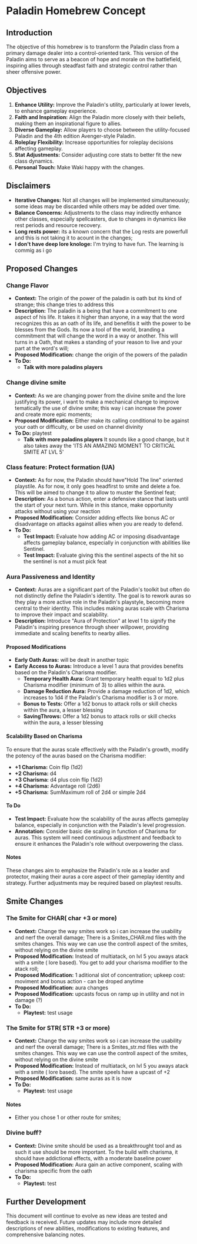 # Paladin Homebrew Concept

## Introduction
The objective of this homebrew is to transform the Paladin class from a primary damage dealer into a control-oriented tank. This version of the Paladin aims to serve as a beacon of hope and morale on the battlefield, inspiring allies through steadfast faith and strategic control rather than sheer offensive power.

## Objectives
1. **Enhance Utility:** Improve the Paladin's utility, particularly at lower levels, to enhance gameplay experience.
2. **Faith and Inspiration:** Align the Paladin more closely with their beliefs, making them an inspirational figure to allies.
3. **Diverse Gameplay:** Allow players to choose between the utility-focused Paladin and the 4th edition Avenger-style Paladin.
4. **Roleplay Flexibility:** Increase opportunities for roleplay decisions affecting gameplay.
5. **Stat Adjustments:** Consider adjusting core stats to better fit the new class dynamics.
6. **Personal Touch:** Make Waki happy with the changes.

## Disclaimers
- **Iterative Changes:** Not all changes will be implemented simultaneously; some ideas may be discarded while others may be added over time.
- **Balance Concerns:** Adjustments to the class may indirectly enhance other classes, especially spellcasters, due to changes in dynamics like rest periods and resource recovery.
- **Long rests power:** its a known concern that the Log rests are powerfull and this is not taking it to acount in the changes;
- **I don't have deep lore knologe:** I'm trying to have fun. The learning is commig as i go
## Proposed Changes

### Change Flavor
- **Context:** The origin of the power of the paladin is oath but its kind of strange; this change tries to address this
- **Description:** The paladin is a being that have a commitment to one aspect of his life. It takes it higher than anyone, in a way that the word recognizes this as an oath of its life, and benefitis it with the power to be blesses from the Gods. Its now a tool of the world, branding a commitment that will change the word in a way or another. This will turns in a Oath, that makes a standing of your reason to live and your part at the word's will;
- **Proposed Modification:** change the origin of the powers of the paladin  
- **To Do:**
  - **Talk with more paladins players** 

### Change divine smite
- **Context:** As we are changing power from the divine smite and the lore justifying its power, i want to make a mechanical change to improve tematically the use of divine smite; this way i can increase the power and create more epic moments;
- **Proposed Modification:** Either make its calling conditional to be against your oath or difficulty, or be used on channel divinity  
- **To Do:** playtest
  - **Talk with more paladins players** It sounds like a good change, but it also takes away the 'ITS AN AMAZING MOMENT TO CRITICAL SMITE AT LVL 5'

### Class feature: Protect formation (UA)
- **Context:** As for now, the Paladin should have"Hold The line" oriented playstile. As for now, it only goes headfirst to smite and delete a foe. This will be aimed to change it to allow to muster the Sentinel feat;
- **Description:** As a bonus action, enter a defensive stance that lasts until the start of your next turn. While in this stance, make opportunity attacks without using your reaction
- **Proposed Modification:** Consider adding effects like bonus AC or disadvantage on attacks against allies when you are ready to defend. 
- **To Do:**
  - **Test Impact:** Evaluate how adding AC or imposing disadvantage affects gameplay balance, especially in conjunction with abilities like Sentinel. 
  - **Test Impact:** Evaluate giving this the sentinel aspects of the hit so the sentinel is not a must pick feat

### Aura Passiveness and Identity
- **Context:** Auras are a significant part of the Paladin's toolkit but often do not distinctly define the Paladin's identity. The goal is to rework auras so they play a more active role in the Paladin's playstyle, becoming more central to their identity. This includes making auras scale with Charisma to improve their impact and scalability.
- **Description:** Introduce "Aura of Protection" at level 1 to signify the Paladin's inspiring presence through sheer willpower, providing immediate and scaling benefits to nearby allies.

#### Proposed Modifications
- **Early Oath Auras:** will be dealt in another topic
- **Early Access to Auras:** Introduce a level 1 aura that provides benefits based on the Paladin's Charisma modifier.
  - **Temporary Health Aura:** Grant temporary health equal to 1d2 plus Charisma modifier (minimum of 3) to allies within the aura.
  - **Damage Reduction Aura:** Provide a damage reduction of 1d2, which increases to 1d4 if the Paladin's Charisma modifier is 3 or more.
  - **Bonus to Tests:** Offer a 1d2 bonus to attack rolls or skill checks within the aura, a lesser blessing
  - **SavingThrows:** Offer a 1d2 bonus to attack rolls or skill checks within the aura, a lesser blessing

#### Scalability Based on Charisma
To ensure that the auras scale effectively with the Paladin's growth, modify the potency of the auras based on the Charisma modifier:
- **+1 Charisma:** Coin flip (1d2)
- **+2 Charisma:** d4
- **+3 Charisma:** d4 plus coin flip (1d2)
- **+4 Charisma:** Advantage roll (2d6)
- **+5 Charisma:** SumMaximum roll of 2d4 or simple 2d4

#### To Do
- **Test Impact:** Evaluate how the scalability of the auras affects gameplay balance, especially in conjunction with the Paladin's level progression.
- **Annotation:** Consider basic die scaling in function of Charisma for auras. This system will need continuous adjustment and feedback to ensure it enhances the Paladin's role without overpowering the class.

#### Notes
These changes aim to emphasize the Paladin's role as a leader and protector, making their auras a core aspect of their gameplay identity and strategy. Further adjustments may be required based on playtest results.

## Smite Changes

### The Smite for CHAR( char +3 or more)
- **Context:** Change the way smites work so i can increase the usability and nerf the overall damage; There is a Smites_CHAR.md files with the smites changes. This way we can use the controll aspect of the smites, without relying on the divine smite 
- **Proposed Modification:** Instead of multiatack, on lvl 5 you aways atack with a smite ( lore based). You get to add your charisma modifier to the atack roll; 
- **Proposed Modification:** 1 aditional slot of concentration; upkeep cost: moviment and bonus action - can be droped anytime
- **Proposed Modification:** aura changes
- **Proposed Modification:** upcasts focus on ramp up in utility and not in damage (?)
- **To Do:**
  - **Playtest:** test usage


### The Smite for STR( STR +3 or more)
- **Context:** Change the way smites work so i can increase the usability and nerf the overall damage; There is a Smites_str.md files with the smites changes. This way we can use the controll aspect of the smites, without relying on the divine smite 
- **Proposed Modification:**  Instead of multiatack, on lvl 5 you aways atack with a smite ( lore based).  The smite speels have a upcast of +2  
- **Proposed Modification:**  same auras as it is now
- **To Do:**
  - **Playtest:** test usage

#### Notes
- Either you chose 1 or other route for smites; 


### Divine buff?
- **Context:** Divine smite should be used as a breakthrought tool and as such it use should be more important. To the build with charisma, it should have addictional effects, with a moderate baseline power 
- **Proposed Modification:**  Aura gain an active component, scaling with charisma specific from the oath
- **To Do:**
  - **Playtest:** test


## Further Development
This document will continue to evolve as new ideas are tested and feedback is received. Future updates may include more detailed descriptions of new abilities, modifications to existing features, and comprehensive balancing notes.
